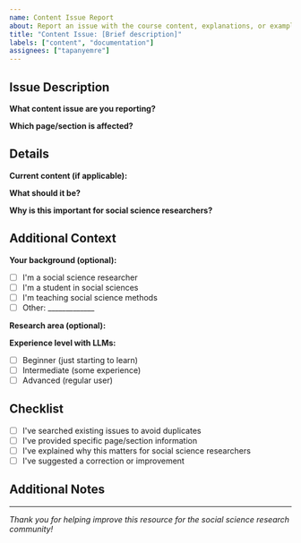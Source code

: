 ```yaml
---
name: Content Issue Report
about: Report an issue with the course content, explanations, or examples
title: "Content Issue: [Brief description]"
labels: ["content", "documentation"]
assignees: ["tapanyemre"]
---
```


## Issue Description

**What content issue are you reporting?**
<!-- Please provide a clear description of the problem you found -->

**Which page/section is affected?**
<!-- Please specify the exact page and section where you found the issue -->

## Details

**Current content (if applicable):**
<!-- Copy the problematic text or describe what you see -->

**What should it be?**
<!-- Describe what the correct content should be -->

**Why is this important for social science researchers?**
<!-- Explain why this correction matters for the target audience -->

## Additional Context

**Your background (optional):**
- [ ] I'm a social science researcher
- [ ] I'm a student in social sciences
- [ ] I'm teaching social science methods
- [ ] Other: _____________

**Research area (optional):**
<!-- What field of social science do you work in? -->

**Experience level with LLMs:**
- [ ] Beginner (just starting to learn)
- [ ] Intermediate (some experience)
- [ ] Advanced (regular user)

## Checklist

- [ ] I've searched existing issues to avoid duplicates
- [ ] I've provided specific page/section information
- [ ] I've explained why this matters for social science researchers
- [ ] I've suggested a correction or improvement

## Additional Notes

<!-- Any other information that might be helpful -->

---

*Thank you for helping improve this resource for the social science research community!* 